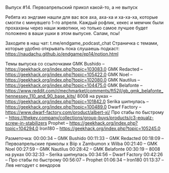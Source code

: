 Выпуск #14. Первоапрельский прикол какой-то, а не выпуск

Ребята из эндгаме нашли для вас все аха, аха-ха и ха-ха-ха, которые смогли с минувшего 1-го апреля. Каждый рофлик, кекес и мемчик были прохаханы через наши животики, но только самое лучшее будет положено в ваши ушки в этом выпуске. Салам, псы!


Заходите в наш чат: t.me/endgame_podcast_chat
Страничка с темами, которые удобно открывать пока слушаешь подкаст: https://naudachu.github.io/endgame/ep14/notion.html 

Темы выпуска со ссылочками
GMK Bushido – https://geekhack.org/index.php?topic=103083.0
GMK Redacted – https://geekhack.org/index.php?topic=105422.0
GMK Noel – https://geekhack.org/index.php?topic=102080.0
GMK Nautilus – https://geekhack.org/index.php?topic=104475.0
GMK Belafonte – https://www.reddit.com/r/mechmarket/comments/ft52jl/gb_gmk_belafonte_hennessey_110_and_90_base_kits/
8008 на руках – https://geekhack.org/index.php?topic=101842.0
Serika шипнулась – https://geekhack.org/index.php?topic=100489.0
Dwarf Factory – https://www.dwarf-factory.com/product/albert-xi/
Про стабы по быстрому – https://thekey.company/collections/group-buys/products/c3-equalz-screw-in-stabilizers
Prophet – https://geekhack.org/index.php?topic=104294.0
Iron180 – https://geekhack.org/index.php?topic=105245.0

Разметочка:
00:00:34 – GMK Bushido
00:11:33 – GMK Redacted
00:18:09 – Первоапрельские приколы х Biip x Zambumon x Wilba
00:21:40 – GMK Noel
00:27:59 – GMK Nautilus
00:28:42 – GMK Belafonte
00:30:19 – 8008 на руках
00:32:33 – Serika шипнулась
00:34:56 – Dwarf Factory
00:42:26 – Про стабы по быстрому
00:56:07 – Prophet
01:06:34 – Iron180
01:13:37 – Лев негодует с вендоров